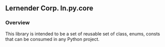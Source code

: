## Lernender Corp. ln.py.core

### Overview
This library is intended to be a set of reusable set of class, enums, consts that can be consumed in any Python project.